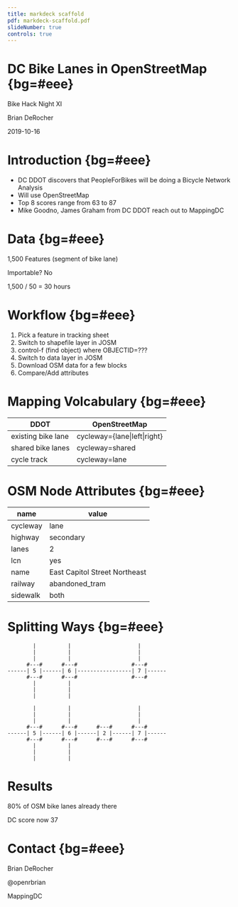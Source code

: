 ```yaml
---
title: markdeck scaffold
pdf: markdeck-scaffold.pdf
slideNumber: true
controls: true
---
```


# DC Bike Lanes in OpenStreetMap {bg=#eee}

Bike Hack Night XI

Brian DeRocher

2019-10-16


# Introduction {bg=#eee}

* DC DDOT discovers that PeopleForBikes will be doing a Bicycle Network Analysis
* Will use OpenStreetMap
* Top 8 scores range from 63 to 87
* Mike Goodno, James Graham from DC DDOT reach out to MappingDC


# Data {bg=#eee}

1,500 Features (segment of bike lane)

Importable?  No

1,500 / 50 = 30 hours


# Workflow {bg=#eee}

1. Pick a feature in tracking sheet
2. Switch to shapefile layer in JOSM
3. control-f (find object) where OBJECTID=???
4. Switch to data layer in JOSM
5. Download OSM data for a few blocks
6. Compare/Add attributes

# Mapping Volcabulary {bg=#eee}

| DDOT | OpenStreetMap|
|-----|--------|
| existing bike lane | cycleway={lane\|left\|right} |
| shared bike lanes | cycleway=shared |
| cycle track | cycleway=lane |

# OSM Node Attributes {bg=#eee}

| name | value
| --- | --- |
| cycleway | lane |
| highway | secondary |
| lanes | 2 |
| lcn | yes |
| name | East Capitol Street Northeast |
| railway | abandoned_tram |
| sidewalk | both |

# Splitting Ways {bg=#eee}


```render_a2s
        |          |                     |
        |          |                     |
        |          |                     |
      #---#      #---#                 #---#
------| 5 |------| 6 |-----------------| 7 |------
      #---#      #---#                 #---#
        |          |
        |          |
        |          |

```

```render_a2s
        |          |                     |
        |          |                     |
        |          |                     |
      #---#      #---#      #---#      #---#
------| 5 |------| 6 |------| 2 |------| 7 |------
      #---#      #---#      #---#      #---#
        |          |
        |          |
        |          |

```

# Results

80% of OSM bike lanes already there

DC score now 37


# Contact {bg=#eee}

Brian DeRocher

@openrbrian

MappingDC
